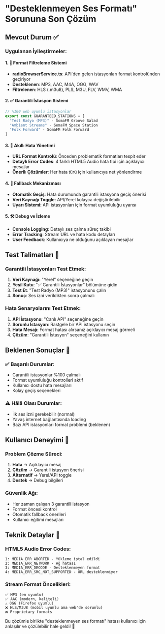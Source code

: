 # "Desteklenmeyen Ses Formatı" Sorununa Son Çözüm

## Mevcut Durum ✅

### Uygulanan İyileştirmeler:

#### 1. 🔧 Format Filtreleme Sistemi
- **radioBrowserService.ts**: API'den gelen istasyonları format kontrolünden geçiriyor
- **Desteklenen**: MP3, AAC, M4A, OGG, WAV
- **Filtrelenen**: HLS (.m3u8), PLS, M3U, FLV, WMV, WMA

#### 2. ✅ Garantili İstasyon Sistemi
```typescript
// %100 web uyumlu istasyonlar
export const GUARANTEED_STATIONS = [
  "Test Radyo (MP3)" - SomaFM Groove Salad
  "Ambient Streams" - SomaFM Space Station
  "Folk Forward" - SomaFM Folk Forward
]
```

#### 3. 🎯 Akıllı Hata Yönetimi
- **URL Format Kontrolü**: Önceden problematik formatları tespit eder
- **Detaylı Error Codes**: 4 farklı HTML5 Audio hata tipi için açıklayıcı mesajlar
- **Önerilı Çözümler**: Her hata türü için kullanıcıya net yönlendirme

#### 4. 🔄 Fallback Mekanizması
- **Otomatik Geçiş**: Hata durumunda garantili istasyona geçiş önerisi
- **Veri Kaynağı Toggle**: API/Yerel kolayca değiştirilebilir
- **Uyarı Sistemi**: API istasyonları için format uyumluluğu uyarısı

#### 5. 🛠️ Debug ve İzleme
- **Console Logging**: Detaylı ses çalma süreç takibi
- **Error Tracking**: Stream URL ve hata kodu detayları
- **User Feedback**: Kullanıcıya ne olduğunu açıklayan mesajlar

## Test Talimatları 🧪

### Garantili İstasyonları Test Etmek:
1. **Veri Kaynağı**: "Yerel" seçeneğine geçin
2. **Yeşil Kutu**: "✅ Garantili İstasyonlar" bölümüne gidin
3. **Test Et**: "Test Radyo (MP3)" istasyonunu çalın
4. **Sonuç**: Ses izni verildikten sonra çalmalı

### Hata Senaryolarını Test Etmek:
1. **API İstasyonu**: "Canlı API" seçeneğine geçin
2. **Sorunlu İstasyon**: Rastgele bir API istasyonu seçin
3. **Hata Mesajı**: Format hatası alırsanız açıklayıcı mesaj görmeli
4. **Çözüm**: "Garantili İstasyon" seçeneğini kullanın

## Beklenen Sonuçlar 🎯

### ✅ Başarılı Durumlar:
- Garantili istasyonlar %100 çalmalı
- Format uyumluluğu kontrolleri aktif
- Kullanıcı dostu hata mesajları
- Kolay geçiş seçenekleri

### ⚠️ Hâlâ Olası Durumlar:
- İlk ses izni gerekebilir (normal)
- Yavaş internet bağlantısında loading
- Bazı API istasyonları format problemi (beklenen)

## Kullanıcı Deneyimi 🎵

### Problem Çözme Süreci:
1. **Hata** → Açıklayıcı mesaj
2. **Çözüm** → Garantili istasyon önerisi  
3. **Alternatif** → Yerel/API toggle
4. **Destek** → Debug bilgileri

### Güvenlik Ağı:
- Her zaman çalışan 3 garantili istasyon
- Format öncesi kontrol
- Otomatik fallback önerileri
- Kullanıcı eğitimi mesajları

## Teknik Detaylar 🔧

### HTML5 Audio Error Codes:
```
1: MEDIA_ERR_ABORTED - Yükleme iptal edildi
2: MEDIA_ERR_NETWORK - Ağ hatası  
3: MEDIA_ERR_DECODE - Desteklenmeyen format
4: MEDIA_ERR_SRC_NOT_SUPPORTED - URL desteklenmiyor
```

### Stream Format Öncelikleri:
```
✅ MP3 (en uyumlu)
✅ AAC (modern, kaliteli)
⚠️ OGG (Firefox uyumlu)
❌ HLS/M3U8 (mobil uyumlu ama web'de sorunlu)
❌ Proprietary formats
```

Bu çözümle birlikte "desteklenmeyen ses formatı" hatası kullanıcı için anlaşılır ve çözülebilir hale geldi! 🎉
